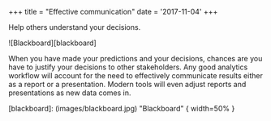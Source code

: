 +++
title = "Effective communication"
date = '2017-11-04'
+++

Help others understand your decisions.

<!--more-->

![Blackboard][blackboard]

When you have made your predictions and your decisions, chances are you have to justify your decisions to other stakeholders. Any good analytics workflow will account for the need to effectively communicate results either as a report or a presentation. Modern tools will even adjust reports and presentations as new data comes in.

[blackboard]: (images/blackboard.jpg) "Blackboard" { width=50% }
